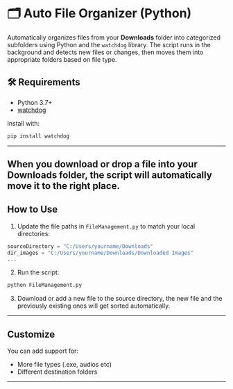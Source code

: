 
# 🗂️ Auto File Organizer (Python)

Automatically organizes files from your **Downloads** folder into categorized subfolders using Python and the `watchdog` library. The script runs in the background and detects new files or changes, then moves them into appropriate folders based on file type.

## 🛠️ Requirements

* Python 3.7+
* [watchdog](https://pypi.org/project/watchdog/)

Install with:

```bash
pip install watchdog
```

---
When you download or drop a file into your Downloads folder, the script will automatically move it to the right place.
---

## How to Use

1. Update the file paths in `FileManagement.py` to match your local directories:

```python
sourceDirectory = "C:/Users/yourname/Downloads"
dir_images = "C:/Users/yourname/Downloads/Downloaded Images"
...
```

2. Run the script:

```bash
python FileManagement.py
```

3. Download or add a new file to the source directory, the new file and the previously existing ones will get sorted automatically. 

---

## Customize

You can add support for:
* More file types (.exe, audios etc)
* Different destination folders

---


